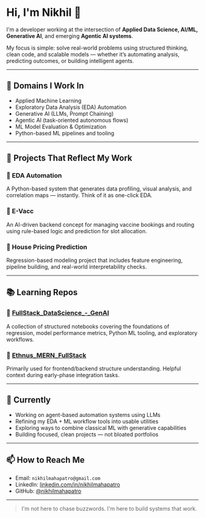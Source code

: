 # Hi, I'm Nikhil 👋

I'm a developer working at the intersection of **Applied Data Science, AI/ML, Generative AI**, and emerging **Agentic AI systems**.

My focus is simple: solve real-world problems using structured thinking, clean code, and scalable models — whether it’s automating analysis, predicting outcomes, or building intelligent agents.

---

## 🧠 Domains I Work In

- Applied Machine Learning  
- Exploratory Data Analysis (EDA) Automation  
- Generative AI (LLMs, Prompt Chaining)  
- Agentic AI (task-oriented autonomous flows)  
- ML Model Evaluation & Optimization  
- Python-based ML pipelines and tooling

---

## 🔨 Projects That Reflect My Work

### 🔹 EDA Automation 
A Python-based system that generates data profiling, visual analysis, and correlation maps — instantly. Think of it as one-click EDA.

### 🔹 E-Vacc 
An AI-driven backend concept for managing vaccine bookings and routing using rule-based logic and prediction for slot allocation.

### 🔹 House Pricing Prediction 
Regression-based modeling project that includes feature engineering, pipeline building, and real-world interpretability checks.

---

## 📚 Learning Repos

### 📁 [FullStack_DataScience_-_GenAI](https://github.com/nikhilmahapatro/FullStack_DataScience_-_GenAI)  
A collection of structured notebooks covering the foundations of regression, model performance metrics, Python ML tooling, and exploratory workflows.

### 📁 [Ethnus_MERN_FullStack](https://github.com/nikhilmahapatro/Ethnus_MERN_FullStack)  
Primarily used for frontend/backend structure understanding. Helpful context during early-phase integration tasks.

---

## 🎯 Currently

- Working on agent-based automation systems using LLMs  
- Refining my EDA + ML workflow tools into usable utilities  
- Exploring ways to combine classical ML with generative capabilities  
- Building focused, clean projects — not bloated portfolios

---

## 📫 How to Reach Me

- Email: `nikhilmahapatro@gmail.com`  
- LinkedIn: [linkedin.com/in/nikhilmahapatro](https://www.linkedin.com/in/nikhilmahapatro/)  
- GitHub: [@nikhilmahapatro](https://github.com/nikhilmahapatro)

---

> I'm not here to chase buzzwords. I'm here to build systems that work.
